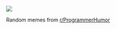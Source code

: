 ![](https://preview.redd.it/qycbspkiiewe1.png?width=640&crop=smart&auto=webp&s=b1b1fc394768209e9437216c554370967d945fa4)

 Random memes from [r/ProgrammerHumor](https://www.reddit.com/r/ProgrammerHumor/)
